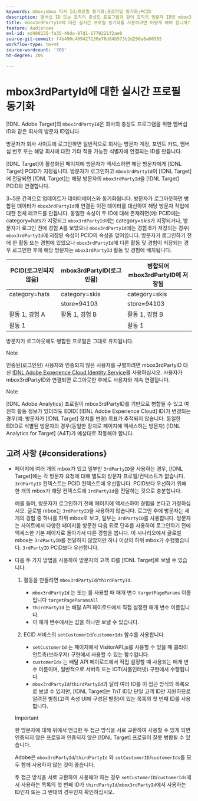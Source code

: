 ```yaml
---
keywords: mbox;mbox 타사 Id;프로필 동기화;프로파일 동기화;PCID
description: 멤버십 ID 또는 조직의 충성도 프로그램과 같이 조직의 방문자 ID인 mbox3rdPartyID를 사용하는 방법을 알아봅니다.
title: mbox3rdPartyId에 대한 실시간 프로필 동기화를 사용하려면 어떻게 해야 합니까?
feature: Audiences
exl-id: ed409225-fa35-49da-87d1-1770221f2ae0
source-git-commit: f4b490c489427130e78d84b573b2d290a8a60585
workflow-type: tm+mt
source-wordcount: '705'
ht-degree: 20%

---
```


# mbox3rdPartyId에 대한 실시간 프로필 동기화

[!DNL Adobe Target]의 `mbox3rdPartyId`은 회사의 충성도 프로그램을 위한 멤버십 ID와 같은 회사의 방문자 ID입니다.

방문자가 회사 사이트에 로그인하면 일반적으로 회사는 방문자 계정, 포인트 카드, 멤버십 번호 또는 해당 회사에 대한 기타 적용 가능한 식별자에 연결되는 ID를 만듭니다.

[!DNL Target]이 활성화된 페이지에 방문자가 액세스하면 해당 방문자에게 [!DNL Target] PCID가 지정됩니다. 방문자가 로그인하고 `mbox3rdPartyId`이 [!DNL Target]에 전달되면 [!DNL Target]는 해당 방문자의 `mbox3rdPartyId`을 [!DNL Target] PCID와 연결합니다.

3~5분 간격으로 업데이트가 데이터베이스와 동기화됩니다. 방문자가 로그아웃하면 병합된 데이터가 `mbox3rdPartyId`에 연결된 이전 데이터를 대신하여 해당 방문자 작업에 대한 전체 레코드를 만듭니다. 동일한 속성이 두 ID에 대해 존재하면(예: PCID에는 category=hats가 지정되고 `mbox3rdPartyId`에는 category=skis가 지정되거나, 방문자가 로그인 전에 경험 A를 보았으나 `mbox3rdPartyId`에는 경험 B가 저장되는 경우) `mbox3rdPartyId`에 저장된 속성이 PCID의 속성을 덮어씁니다. 방문자가 로그인하기 전에 한 활동 또는 경험에 있었으나 `mbox3rdPartyId`에 다른 활동 및 경험이 저장되는 경우 로그인한 후에 해당 방문자는 `mbox3rdPartyId` 활동 및 경험에 배치됩니다.

| PCID(로그인되지 않음) | mbox3rdPartyID(로그인됨) | 병합되어 mbox3rdPartyID에 저장됨 |
|---|---|---|
| category=hats | category=skis | category=skis |
|  | store=94103 | store=94103 |
| 활동 1, 경험 A | 활동 1, 경험 B | 활동 1, 경험 B |
| 활동 1 |  | 활동 1 |

방문자가 로그아웃해도 병합된 프로필은 그대로 유지됩니다.

>[!NOTE]
>
>인증된(로그인된) 사용자와 인증되지 않은 사용자를 구별하려면 mbox3rdPartyID 대신 [!DNL Adobe Experience Cloud Identity Service](ECID)를 사용하십시오. 사용자가 mbox3rdPartyID와 연결되면 로그아웃한 후에도 사용자와 계속 연결됩니다.

>[!NOTE]
>
>[!DNL Adobe Analytics] 프로필이 mbox3rdPartyID를 기반으로 병합될 수 있고 여전히 활동 정보가 있더라도 EDID( [!DNL Adobe Experience Cloud] ID)가 변경되는 경우(예: 방문자가  [!DNL Target] 장치를 변경) 목표가 추적되지 않습니다. 동일한 EDID로 식별된 방문자의 경우(동일한 장치로 페이지에 액세스하는 방문자) [!DNL Analytics for Target] (A4T)가 예상대로 작동해야 합니다.

## 고려 사항 {#considerations}

* 페이지에 여러 개의 mbox가 있고 일부만 `3rdPartyID`을 사용하는 경우, [!DNL Target]에는 각 방문자 요청에 대해 별도의 방문자 프로필/컨텍스트가 없습니다. `3rdPartyID` 컨텍스트는 PCID 컨텍스트에 우선합니다. PCID보다 우선하기 위해 한 개의 mbox가 해당 컨텍스트에 `3rdPartyId`을 전달하는 것으로 충분합니다.

   예를 들어, 방문자가 로그인하기 전에 페이지에 액세스하여 경험을 본다고 가정하십시오. 글로벌 mbox는 `3rdPartyID`을 사용하지 않습니다. 로그인 후에 방문자는 세 개의 경험 중 하나를 하위 mbox로 보고, 일부는 `3rdPartyID`를 사용합니다. 방문자는 사이트에서 다양한 페이지를 방문한 다음 뒤로 단추를 사용하여 로그인하기 전에 액세스한 기본 페이지로 돌아가서 다른 경험을 봅니다. 이 시나리오에서 글로벌 mbox는 `3rdPartyID`를 전달하지 않았지만 하나 이상의 하위 mbox가 수행했습니다. `3rdPartyID` PCID보다 우선합니다.

* 다음 두 가지 방법을 사용하여 방문자의 고객 ID를 [!DNL Target]로 보낼 수 있습니다.

   1. 활동을 만들려면 `mbox3rdPartyId`/`thirdPartyId`.

      * `mbox3rdPartyId` 는 또는 를 사용할 때 매개 변수  `targetPageParams` 이름입니다  `targetPageParamsAll`
      * `thirdPartyId` 는 배달 API 페이로드에서 직접 설정한 매개 변수 이름입니다.
      * 이 매개 변수에서는 값을 하나만 보낼 수 있습니다.
   1. ECID 서비스의 `setCustomerId`/`customerIds` 함수를 사용합니다.

      * `setCustomerId` 는 페이지에서 VisitorAPI.js를 사용할 수 있을 때 클라이언트측(브라우저) 구현에서 사용할 수 있는 함수입니다.
      * `customerIds` 는 배달 API 페이로드에서 직접 설정할 때 사용되는 매개 변수 이름이며, 일반적으로 서버측 또는 IOT(사물인터넷) 구현에서 수행됩니다.
      * `mbox3rdPartyId`/`thirdPartyId`과 달리 여러 ID를 이 접근 방식의 목록으로 보낼 수 있지만, [!DNL Target]는 TnT ID당 단일 고객 ID만 지원하므로 알려진 별칭(고객 속성 UI에 구성된 별칭)이 있는 목록의 첫 번째 ID를 사용합니다.

   >[!IMPORTANT]
   >
   > 한 방문자에 대해 위에서 언급한 두 접근 방식을 서로 교환하여 사용할 수 있게 되면 인증되지 않은 프로필과 인증되지 않은 [!DNL Target] 프로필이 잘못 병합될 수 있습니다.
   >
   >Adobe은 `mbox3rdPartyId`/`thirdPartyId` 와 `setCustomerID`/`customerIds`를 모두 함께 사용하지 않는 것이 좋습니다.
   >
   >두 접근 방식을 서로 교환하여 사용해야 하는 경우 `setCustomerID`/`customerIds`에서 사용하는 목록의 첫 번째 ID가 `thirdPartyId`/`mbox3rdPartyId`에서 사용하는 ID인지 또는 그 반대의 경우인지 확인하십시오.


